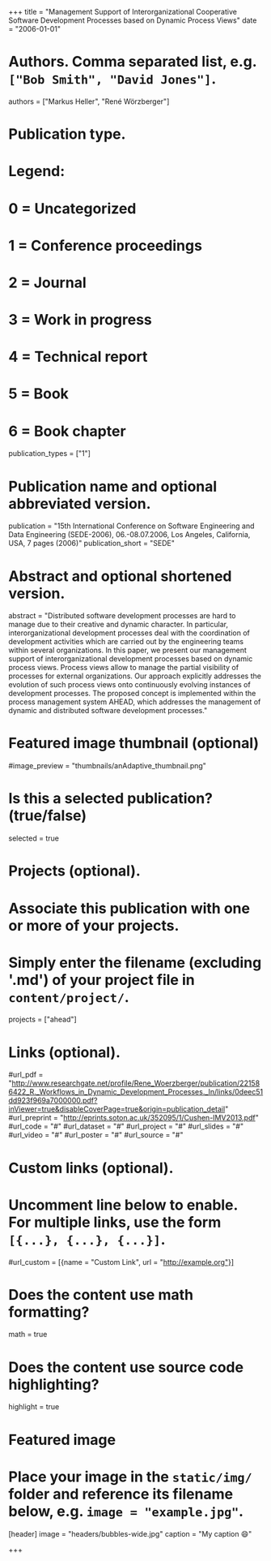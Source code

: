 +++
title = "Management Support of Interorganizational Cooperative Software Development Processes based on Dynamic Process Views"
date = "2006-01-01"

# Authors. Comma separated list, e.g. `["Bob Smith", "David Jones"]`.
authors = ["Markus Heller", "René Wörzberger"]

# Publication type.
# Legend:
# 0 = Uncategorized
# 1 = Conference proceedings
# 2 = Journal
# 3 = Work in progress
# 4 = Technical report
# 5 = Book
# 6 = Book chapter
publication_types = ["1"]

# Publication name and optional abbreviated version.
publication = "15th International Conference on Software Engineering and Data Engineering (SEDE-2006), 06.-08.07.2006, Los Angeles, California, USA, 7 pages (2006)"
publication_short = "SEDE"

# Abstract and optional shortened version.
abstract = "Distributed software development processes are hard to manage due to their creative and dynamic character. In particular, interorganizational development processes deal with the coordination of development activities which are carried out by the engineering teams within several organizations. In this paper, we present our management support of interorganizational development processes based on dynamic process views. Process views allow to manage the partial visibility of processes for external organizations. Our approach explicitly addresses the evolution of such process views onto continuously evolving instances of development processes. The proposed concept is implemented within the process management system AHEAD, which addresses the management of dynamic and distributed software development processes."

# Featured image thumbnail (optional)
#image_preview = "thumbnails/anAdaptive_thumbnail.png"

# Is this a selected publication? (true/false)
selected = true

# Projects (optional).
#   Associate this publication with one or more of your projects.
#   Simply enter the filename (excluding '.md') of your project file in `content/project/`.
projects = ["ahead"]

# Links (optional).
#url_pdf = "http://www.researchgate.net/profile/Rene_Woerzberger/publication/221586422_R._Workflows_in_Dynamic_Development_Processes._In/links/0deec51dd923f969a7000000.pdf?inViewer=true&disableCoverPage=true&origin=publication_detail"
#url_preprint = "http://eprints.soton.ac.uk/352095/1/Cushen-IMV2013.pdf"
#url_code = "#"
#url_dataset = "#"
#url_project = "#"
#url_slides = "#"
#url_video = "#"
#url_poster = "#"
#url_source = "#"

# Custom links (optional).
#   Uncomment line below to enable. For multiple links, use the form `[{...}, {...}, {...}]`.
#url_custom = [{name = "Custom Link", url = "http://example.org"}]

# Does the content use math formatting?
math = true

# Does the content use source code highlighting?
highlight = true

# Featured image
# Place your image in the `static/img/` folder and reference its filename below, e.g. `image = "example.jpg"`.
[header]
image = "headers/bubbles-wide.jpg"
caption = "My caption :smile:"

+++
